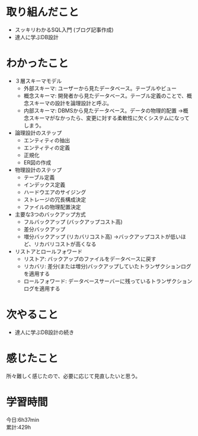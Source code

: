 # 取り組んだこと       
- スッキリわかるSQL入門 (ブログ記事作成)
- 達人に学ぶDB設計
# わかったこと
- ３層スキーマモデル
    - 外部スキーマ: ユーザーから見たデータベース。テーブルやビュー
    - 概念スキーマ: 開発者から見たデータベース。テーブル定義のことで、概念スキーマの設計を論理設計と呼ぶ。
    - 内部スキーマ: DBMSから見たデータベース。データの物理的配置
  →概念スキーマがなかったら、変更に対する柔軟性に欠くシステムになってしまう。
- 論理設計のステップ
    - エンティティの抽出
    - エンティティの定義
    - 正規化
    - ER図の作成
- 物理設計のステップ
    - テーブル定義
    - インデックス定義
    - ハードウエアのサイジング
    - ストレージの冗長構成決定
    - ファイルの物理配置決定
- 主要な3つのバックアップ方式
    - フルバックアップ (バックアップコスト高)
    - 差分バックアップ
    - 増分バックアップ (リカバリコスト高)
  →バックアップコストが低いほど、リカバリコストが高くなる
- リストアとロールフォワード
    - リストア: バックアップのファイルをデータベースに戻す
    - リカバリ: 差分(または増分)バックアップしていたトランザクションログを適用する
    - ロールフォワード: データベースサーバーに残っているトランザクションログを適用する
# 次やること  
- 達人に学ぶDB設計の続き
# 感じたこと
所々難しく感じたので、必要に応じて見直したいと思う。   
# 学習時間  
今日:6h37min  
累計:429h

